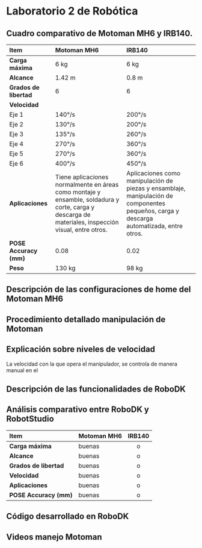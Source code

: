 # Laboratorio 2 de Robótica 

  ## Cuadro comparativo de Motoman MH6 y IRB140.
  | **Item** | **Motoman MH6** | **IRB140** |
  |:---------|:----------------|:-----------|
  | **Carga máxima** | 6 kg | 6 kg |
  | **Alcance** | 1.42 m | 0.8 m |
  | **Grados de libertad** | 6 | 6 |
  | **Velocidad** |  |  |
  | Eje 1 | 140°/s | 200°/s |
  | Eje 2 | 130°/s | 200°/s |
  | Eje 3 | 135°/s | 260°/s |
  | Eje 4 | 270°/s | 360°/s |
  | Eje 5 | 270°/s | 360°/s |
  | Eje 6 | 400°/s | 450°/s |
  | **Aplicaciones** | Tiene aplicaciones normalmente en áreas como montaje y ensamble, soldadura y corte, carga y descarga de materiales, inspección visual, entre otros. | Aplicaciones como manipulación de piezas y ensamblaje, manipulación de componentes pequeños, carga y descarga automatizada, entre otros. |
  | **POSE Accuracy (mm)** | 0.08 | 0.02 |
  | **Peso** | 130 kg | 98 kg |
  
  ## Descripción de las configuraciones de home del Motoman MH6

  
  ## Procedimiento detallado manipulación de Motoman

  
  ## Explicación sobre niveles de velocidad
  La velocidad con la que opera el manipulador, se controla de manera manual en el 
  
  ## Descripción de las funcionalidades de RoboDK

  
  ## Análisis comparativo entre RoboDK y RobotStudio
  | **Item** | **Motoman MH6** | **IRB140** |
  |:---------|:----------------|:----------:|
  | **Carga máxima** | buenas | o |
  | **Alcance** | buenas | o |
  | **Grados de libertad** | buenas | o |
  | **Velocidad** | buenas | o |
  | **Aplicaciones** | buenas | o |
  | **POSE Accuracy (mm)** | buenas | o |
  
  
  ## Código desarrollado en RoboDK

  
  ## Videos manejo Motoman

  
